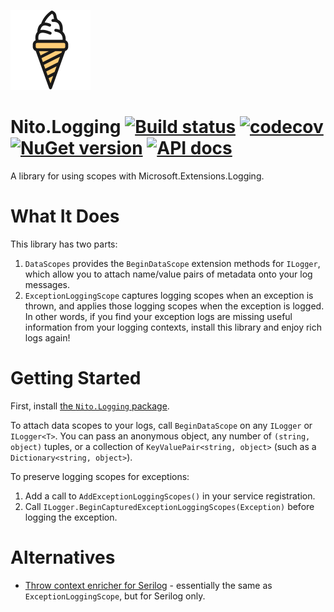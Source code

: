 ![Logo](src/icon.png)

# Nito.Logging [![Build status](https://github.com/StephenCleary/Logging/workflows/Build/badge.svg)](https://github.com/StephenCleary/Logging/actions?query=workflow%3ABuild) [![codecov](https://codecov.io/gh/StephenCleary/Logging/branch/master/graph/badge.svg)](https://codecov.io/gh/StephenCleary/Logging) [![NuGet version](https://badge.fury.io/nu/Nito.Logging.svg)](https://www.nuget.org/packages/Nito.Logging) [![API docs](https://img.shields.io/badge/API-dotnetapis-blue.svg)](http://dotnetapis.com/pkg/Nito.Logging)

A library for using scopes with Microsoft.Extensions.Logging.

# What It Does

This library has two parts:
1. `DataScopes` provides the `BeginDataScope` extension methods for `ILogger`, which allow you to attach name/value pairs of metadata onto your log messages.
1. `ExceptionLoggingScope` captures logging scopes when an exception is thrown, and applies those logging scopes when the exception is logged. In other words, if you find your exception logs are missing useful information from your logging contexts, install this library and enjoy rich logs again!

# Getting Started

First, install [the `Nito.Logging` package](https://www.nuget.org/packages/Nito.Logging).

To attach data scopes to your logs, call `BeginDataScope` on any `ILogger` or `ILogger<T>`. You can pass an anonymous object, any number of `(string, object)` tuples, or a collection of `KeyValuePair<string, object>` (such as a `Dictionary<string, object>`).

To preserve logging scopes for exceptions:
1. Add a call to `AddExceptionLoggingScopes()` in your service registration.
1. Call `ILogger.BeginCapturedExceptionLoggingScopes(Exception)` before logging the exception.

# Alternatives

- [Throw context enricher for Serilog](https://github.com/Tolyandre/serilog-throw-context-enricher) - essentially the same as `ExceptionLoggingScope`, but for Serilog only.
